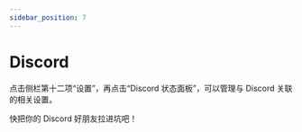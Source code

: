 ```yaml
---
sidebar_position: 7
---
```


# Discord

点击侧栏第十二项“设置”，再点击“Discord 状态面板”，可以管理与 Discord 关联的相关设置。

快把你的 Discord 好朋友拉进坑吧！
